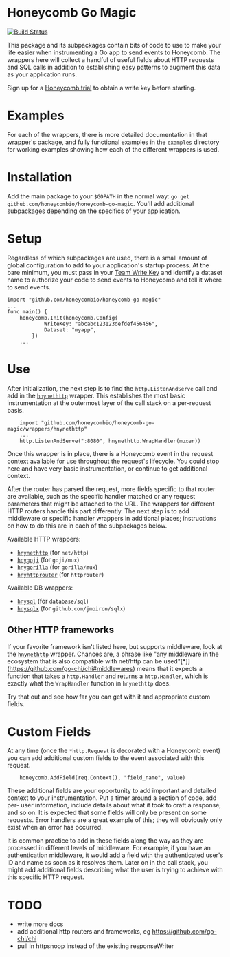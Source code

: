 # Honeycomb Go Magic

[![Build Status](https://travis-ci.org/honeycombio/honeycomb-go-magic.svg?branch=master)](https://travis-ci.org/honeycombio/honeycomb-go-magic)

This package and its subpackages contain bits of code to use to make your life
easier when instrumenting a Go app to send events to Honeycomb. The wrappers
here will collect a handful of useful fields about HTTP requests and SQL calls
in addition to establishing easy patterns to augment this data as your
application runs.

Sign up for a [Honeycomb trial](https://ui.honeycomb.io/signup) to obtain a write key before starting.

# Examples

For each of the wrappers, there is more detailed documentation in that
[wrapper](wrappers/)'s package, and fully functional examples in the
[`examples`](examples/) directory for working examples showing how each of the
different wrappers is used.

# Installation

Add the main package to your `$GOPATH` in the normal way: `go get
github.com/honeycombio/honeycomb-go-magic`. You'll add additional subpackages
depending on the specifics of your application.

# Setup

Regardless of which subpackages are used, there is a small amount of global
configuration to add to your application's startup process. At the bare minimum,
you must pass in your [Team Write Key](https://ui.honeycomb.io/account) and
identify a dataset name to authorize your code to send events to Honeycomb and
tell it where to send events.

```golang
import "github.com/honeycombio/honeycomb-go-magic"
...
func main() {
	honeycomb.Init(honeycomb.Config{
			WriteKey: "abcabc123123defdef456456",
			Dataset: "myapp",
		})
	...
```

# Use

After initialization, the next step is to find the `http.ListenAndServe` call
and add in the [`hnynethttp`](wrappers/hnynethttp) wrapper. This establishes the most basic
instrumentation at the outermost layer of the call stack on a per-request basis.

```golang
	import "github.com/honeycombio/honeycomb-go-magic/wrappers/hnynethttp"
	...
	http.ListenAndServe(":8080", hnynethttp.WrapHandler(muxer))
```

Once this wrapper is in place, there is a Honeycomb event in the request context
available for use throughout the request's lifecycle.  You could stop here and
have very basic instrumentation, or continue to get additional context.

After the router has parsed the request, more fields specific to that router are
available, such as the specific handler matched or any request parameters that
might be attached to the URL. The wrappers for different HTTP routers handle
this part differently. The next step is to add middleware or specific handler
wrappers in additional places; instructions on how to do this are in each of the
subpackages below.

Available HTTP wrappers:

* [`hnynethttp`](wrappers/hnynethttp) (for `net/http`)
* [`hnygoji`](wrappers/hnygoji) (for `goji/mux`)
* [`hnygorilla`](wrappers/hnygorilla) (for `gorilla/mux`)
* [`hnyhttprouter`](wrappers/hnyhttprouter) (for `httprouter`)

Available DB wrappers:

* [`hnysql`](wrappers/hnysql) (for `database/sql`)
* [`hnysqlx`](wrappers/hnysqlx) (for `github.com/jmoiron/sqlx`)

## Other HTTP frameworks

If your favorite framework isn't listed here, but supports middleware, look at
the [`hnynethttp`](wrappers/hnynethttp) wrapper. Chances are, a phrase like
"any middleware in the ecosystem that is also compatible with net/http can be
used"[*]](https://github.com/go-chi/chi#middlewares) means that it expects a
function that takes a `http.Handler` and returns a `http.Handler`, which is
exactly what the `WrapHandler` function in `hnynethttp` does.

Try that out and see how far you can get with it and appropriate custom fields.

# Custom Fields

At any time (once the `*http.Request` is decorated with a Honeycomb event) you
can add additional custom fields to the event associated with this request.

```golang
	honeycomb.AddField(req.Context(), "field_name", value)
```

These additional fields are your opportunity to add important and detailed
context to your instrumentation. Put a timer around a section of code, add per-
user information, include details about what it took to craft a response, and so
on. It is expected that some fields will only be present on some requests. Error
handlers are a great example of this; they will obviously only exist when an
error has occurred.

It is common practice to add in these fields along the way as they are processed
in different levels of middleware.  For example, if you have an authentication
middleware, it would add a field with the authenticated user's ID and name as
soon as it resolves them. Later on in the call stack, you might add additional
fields describing what the user is trying to achieve with this specific HTTP
request.

# TODO
* write more docs
* add additional http routers and frameworks, eg https://github.com/go-chi/chi
* pull in httpsnoop instead of the existing responseWriter
